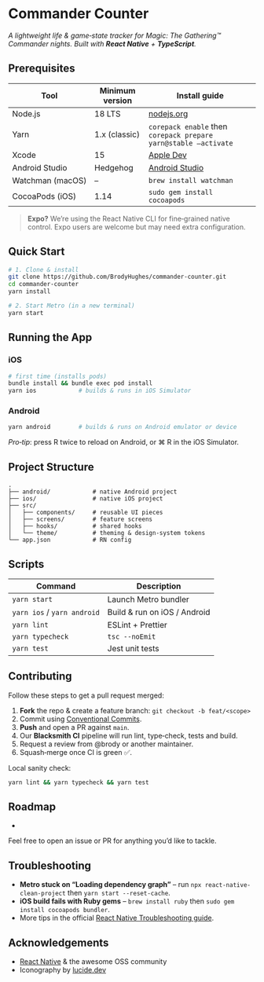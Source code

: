# Commander Counter

&#x20;

*A lightweight life & game‑state tracker for Magic: The Gathering™ Commander nights. Built with ****React Native**** + ****TypeScript****.*

## Prerequisites

| Tool             | Minimum version | Install guide                                                   |
| ---------------- | --------------- | --------------------------------------------------------------- |
| Node.js          | 18 LTS          | [nodejs.org](https://nodejs.org)                                |
| Yarn             | 1.x (classic)   | `corepack enable` then `corepack prepare yarn@stable —activate` |
| Xcode            | 15              | [Apple Dev](https://developer.apple.com/xcode/)                 |
| Android Studio   | Hedgehog        | [Android Studio](https://developer.android.com/studio)          |
| Watchman (macOS) | –               | `brew install watchman`                                         |
| CocoaPods (iOS)  | 1.14            | `sudo gem install cocoapods`                                    |

> **Expo?** We’re using the React Native CLI for fine‑grained native control. Expo users are welcome but may need extra configuration.

## Quick Start

```bash
# 1. Clone & install
git clone https://github.com/BrodyHughes/commander-counter.git
cd commander-counter
yarn install

# 2. Start Metro (in a new terminal)
yarn start
```

## Running the App

### iOS

```bash
# first time (installs pods)
bundle install && bundle exec pod install
yarn ios            # builds & runs in iOS Simulator
```

### Android

```bash
yarn android        # builds & runs on Android emulator or device
```

*Pro‑tip*: press R twice to reload on Android, or ⌘ R in the iOS Simulator.

## Project Structure

```
.
├── android/            # native Android project
├── ios/                # native iOS project
├── src/
│   ├── components/     # reusable UI pieces
│   ├── screens/        # feature screens
│   ├── hooks/          # shared hooks
│   └── theme/          # theming & design‑system tokens
└── app.json            # RN config
```

## Scripts

| Command                     | Description                  |
| --------------------------- | ---------------------------- |
| `yarn start`                | Launch Metro bundler         |
| `yarn ios` / `yarn android` | Build & run on iOS / Android |
| `yarn lint`                 | ESLint + Prettier            |
| `yarn typecheck`            | `tsc --noEmit`               |
| `yarn test`                 | Jest unit tests              |

## Contributing

Follow these steps to get a pull request merged:

1. **Fork** the repo & create a feature branch:
   `git checkout -b feat/<scope>`
2. Commit using [Conventional Commits](https://www.conventionalcommits.org).
3. **Push** and open a PR against `main`.
4. Our **Blacksmith CI** pipeline will run lint, type‑check, tests and build.
5. Request a review from @brody or another maintainer.
6. Squash‑merge once CI is green ✅.

Local sanity check:

```bash
yarn lint && yarn typecheck && yarn test
```

## Roadmap

*

Feel free to open an issue or PR for anything you’d like to tackle.

## Troubleshooting

* **Metro stuck on “Loading dependency graph”** – run `npx react-native-clean-project` then `yarn start --reset-cache`.
* **iOS build fails with Ruby gems** – `brew install ruby` then `sudo gem install cocoapods bundler`.
* More tips in the official [React Native Troubleshooting guide](https://reactnative.dev/docs/troubleshooting).


## Acknowledgements

* [React Native](https://reactnative.dev) & the awesome OSS community
* Iconography by [lucide.dev](https://lucide.dev)
